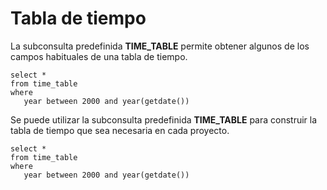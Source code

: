 ﻿# Tabla de tiempo

La subconsulta predefinida **TIME_TABLE** permite obtener algunos de los campos habituales de una tabla de tiempo.

``` CronoSqlSample
select *
from time_table
where 
   year between 2000 and year(getdate())
```


Se puede utilizar la subconsulta predefinida **TIME_TABLE** para construir la tabla de tiempo que sea necesaria en cada proyecto.
    
``` CronoSqlSample
select *
from time_table
where 
   year between 2000 and year(getdate())
```

